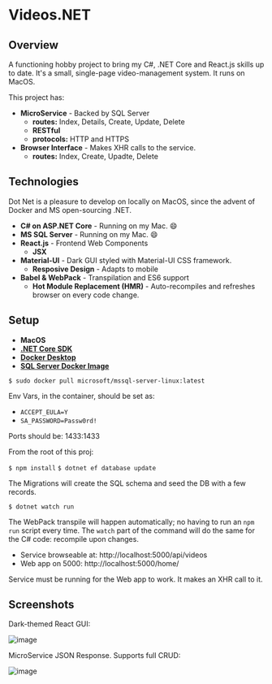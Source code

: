 # Videos.NET

## Overview

A functioning hobby project to bring my C#, .NET Core and React.js skills up to date. It's a small, single-page video-management system. It runs on MacOS.

This project has:

* **MicroService** - Backed by SQL Server
  * **routes:** Index, Details, Create, Update, Delete
  * **RESTful**
  * **protocols:** HTTP and HTTPS
* **Browser Interface** - Makes XHR calls to the service.
  * **routes:** Index, Create, Upadte, Delete

## Technologies

Dot Net is a pleasure to develop on locally on MacOS, since the advent of Docker and MS open-sourcing .NET.

* **C# on ASP.NET Core** - Running on my Mac. :smile:
* **MS SQL Server** - Running on my Mac. :smile:
* **React.js** - Frontend Web Components
  * **JSX**
* **Material-UI** - Dark GUI styled with Material-UI CSS framework.
  * **Resposive Design** - Adapts to mobile
* **Babel & WebPack** - Transpilation and ES6 support
  * **Hot Module Replacement (HMR)** - Auto-recompiles and refreshes browser on every code change.

## Setup

* **MacOS**
* **[.NET Core SDK](https://dotnet.microsoft.com/download)**
* **[Docker Desktop](https://www.docker.com/products/docker-desktop)**
* **[SQL Server Docker Image](https://hub.docker.com/r/microsoft/mssql-server-linux)**

`$ sudo docker pull microsoft/mssql-server-linux:latest`

Env Vars, in the container, should be set as:

* `ACCEPT_EULA=Y`
* `SA_PASSWORD=Passw0rd!`

Ports should be: 1433:1433

From the root of this proj:

`$ npm install`
`$ dotnet ef database update`

The Migrations will create the SQL schema and seed the DB with a few records.

`$ dotnet watch run`

The WebPack transpile will happen automatically; no having to run an `npm run` script every time. The `watch` part of the command will do the same for the C# code: recompile upon changes.

* Service browseable at: http://localhost:5000/api/videos
* Web app on 5000: http://localhost:5000/home/

Service must be running for the Web app to work. It makes an XHR call to it.

## Screenshots

Dark-themed React GUI:

![image](https://user-images.githubusercontent.com/214047/65363869-14d06300-dbdc-11e9-82e6-c4e508b596cc.png)

MicroService JSON Response. Supports full CRUD:

![image](https://user-images.githubusercontent.com/214047/65304104-ceccbe00-db4d-11e9-99d9-381d0dea46d6.png)
